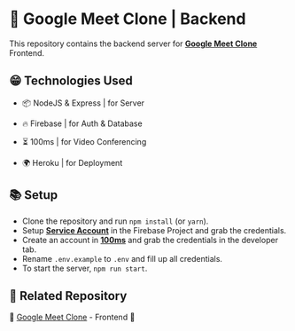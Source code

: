 # 🚀 Google Meet Clone | Backend

This repository contains the backend server for **[Google Meet Clone](https://github.com/shrihari689/meet-clone)** Frontend.

## 😁 Technologies Used

- 📦 NodeJS & Express | for Server

- 🔥 Firebase | for Auth & Database

- ⏳ 100ms | for Video Conferencing

- 🌍 Heroku | for Deployment

## 📚 Setup

- Clone the repository and run `npm install` (or `yarn`).
- Setup **[Service Account](https://firebase.google.com/docs/admin/setup#initialize-sdk)** in the Firebase Project and grab the credentials.
- Create an account in **[100ms](https://www.100ms.live/)** and grab the credentials in the developer tab.
- Rename `.env.example` to `.env` and fill up all credentials.
- To start the server, `npm run start`.

## 🔗 Related Repository

🤜 [Google Meet Clone](https://github.com/shrihari689/meet-clone) - Frontend 🤛

